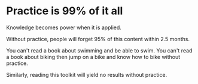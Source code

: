 # Practice is 99% of it all

Knowledge becomes power when it is applied.

Without practice, people will forget 95% of this content within 2.5 months.

You can't read a book about swimming and be able to swim. You can't read a book about biking then jump on a bike and know how to bike without practice.

Similarly, reading this toolkit will yield no results without practice.
